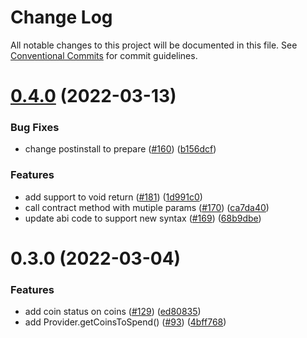 # Change Log

All notable changes to this project will be documented in this file.
See [Conventional Commits](https://conventionalcommits.org) for commit guidelines.

# [0.4.0](https://github.com/FuelLabs/fuels-ts/compare/v0.3.0...v0.4.0) (2022-03-13)


### Bug Fixes

* change postinstall to prepare ([#160](https://github.com/FuelLabs/fuels-ts/issues/160)) ([b156dcf](https://github.com/FuelLabs/fuels-ts/commit/b156dcfa63f8ed34b2a3d102b31fef2f8aa5df0d))


### Features

* add support to void return ([#181](https://github.com/FuelLabs/fuels-ts/issues/181)) ([1d991c0](https://github.com/FuelLabs/fuels-ts/commit/1d991c0ddfd819b2b3a2b399376344fa4a9579d0))
* call contract method with mutiple params ([#170](https://github.com/FuelLabs/fuels-ts/issues/170)) ([ca7da40](https://github.com/FuelLabs/fuels-ts/commit/ca7da403fdecc6ea6a2c5ffdb956f02c57622646))
* update abi code to support new syntax ([#169](https://github.com/FuelLabs/fuels-ts/issues/169)) ([68b9dbe](https://github.com/FuelLabs/fuels-ts/commit/68b9dbe43e8c6f193cf161e47195accd20f96ab9))





# 0.3.0 (2022-03-04)

### Features

- add coin status on coins ([#129](https://github.com/FuelLabs/fuels-ts/issues/129)) ([ed80835](https://github.com/FuelLabs/fuels-ts/commit/ed808352347d5deac0a683d007632cae09df8692))
- add Provider.getCoinsToSpend() ([#93](https://github.com/FuelLabs/fuels-ts/issues/93)) ([4bff768](https://github.com/FuelLabs/fuels-ts/commit/4bff76855b413f10eaffa4d631b5ffb79306e767))

